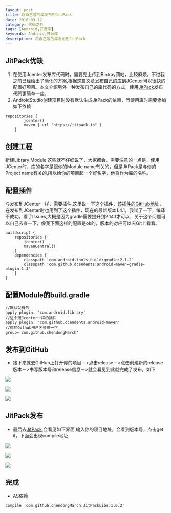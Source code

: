 ```yaml
---
layout: post
title: 将自己写的库发布到JitPack
date: 2016-03-12
category: 代码之外
tags: [Android,开源库]
keywords: Android,开源库 
description: 将自己写的库发布到JitPack
---
```



## JitPack优缺 
1. 在使用Jcenter发布库代码时，需要先上传到Bintray网站，比较麻烦，不过我之前已经给出了简化的方案,根据这篇文章[发布自己的库到JCenter](http://blog.csdn.net/chendong_/article/details/50867247)可以很快的配置好项目。本文介绍另外一种发布自己的库代码的方式，使用[JitPack](https://jitpack.io)发布代码更简单一些。
2. AndroidStudio创建项目时没有默认生成JitPack的依赖，当使用库时需要添加如下依赖
```
repositories {
        jcenter()
        maven { url "https://jitpack.io" }
    }
```

## 创建工程
新建Library Module,这些就不仔细说了，大家都会，需要注意的一点是，使用JCenter时，库的名字是跟你的Module name有关的，但是JitPack是与你的Project name有关的,所以给你的项目起一个好名字，他将作为库的名称。

## 配置插件
与发布到JCenter一样，需要插件,这里说一下这个插件，[该插件的GitHub地址](https://github.com/dcendents/android-maven-gradle-plugin)，在发布到JCenter时也用到了这个插件，现在的最新版本1.4.1，我试了一下，编译不成功，看了Issues,大概是因为gradle需要提升到2.14.1才可以，关于这个问题可以自己去查一下，像我下面这样的配置是ok的，版本的对应可以去Git上看看。
```
buildscript {
    repositories {
        jcenter()
        mavenCentral()
    }
    dependencies {
        classpath 'com.android.tools.build:gradle:2.1.2'
        classpath 'com.github.dcendents:android-maven-gradle-plugin:1.3'
    }
}
```

## 配置Module的build.gradle
```
//默认就有的
apply plugin: 'com.android.library'
//这个跟Jcenter一样的插件
apply plugin: 'com.github.dcendents.android-maven'
//你的Github用户名替换一下
group='com.github.chendongMarch'
```


## 发布到GitHub
- 接下来就去GitHub上打开你的项目－>点击release－>点击创建新的release版本－>书写版本号和release信息－>就会看见到此就完成了发布。如下

![](http://7xtjec.com1.z0.glb.clouddn.com/2016-08-12%2023.27.46.png)

![](http://7xtjec.com1.z0.glb.clouddn.com/%202016-08-12%2023.28.18.png)

![](http://7xtjec.com1.z0.glb.clouddn.com/2016-08-12%2023.28.05.png)



## JitPack发布

- 最后去[JitPack](https://jitpack.io),会看见如下界面,输入你的项目地址，会看到版本号，点击get it，下面会出现compile地址

![](http://7xtjec.com1.z0.glb.clouddn.com/%E5%B1%8F%E5%B9%95%E5%BF%AB%E7%85%A7%202016-08-12%2023.34.17.png)

![](http://7xtjec.com1.z0.glb.clouddn.com/%E5%B1%8F%E5%B9%95%E5%BF%AB%E7%85%A7%202016-08-12%2023.34.31.png)

![](http://7xtjec.com1.z0.glb.clouddn.com/%E5%B1%8F%E5%B9%95%E5%BF%AB%E7%85%A7%202016-08-12%2023.36.29.png)


## 完成
- AS依赖

```
compile 'com.github.chendongMarch:JitPackLibs:1.0.2'
```